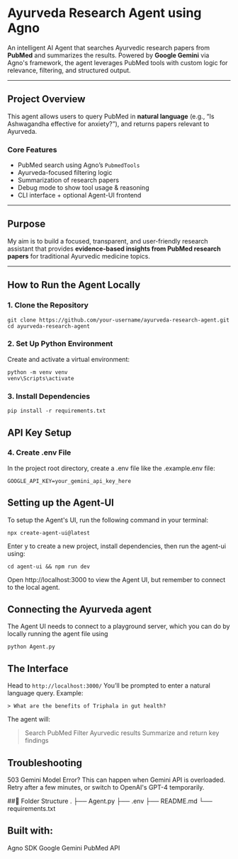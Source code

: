 # Ayurveda Research Agent using Agno

An intelligent AI Agent that searches Ayurvedic research papers from **PubMed** and summarizes the results. Powered by **Google Gemini** via Agno's framework, the agent leverages PubMed tools with custom logic for relevance, filtering, and structured output.

---

## Project Overview

This agent allows users to query PubMed in **natural language** (e.g., “Is Ashwagandha effective for anxiety?”), and returns papers relevant to Ayurveda.

### Core Features

- PubMed search using Agno’s `PubmedTools`
- Ayurveda-focused filtering logic
- Summarization of research papers
- Debug mode to show tool usage & reasoning
- CLI interface + optional Agent-UI frontend

---

## Purpose

My aim is to build a focused, transparent, and user-friendly research assistant that provides **evidence-based insights from PubMed research papers** for traditional Ayurvedic medicine topics.

---

## How to Run the Agent Locally

### 1. Clone the Repository

```
git clone https://github.com/your-username/ayurveda-research-agent.git
cd ayurveda-research-agent
```
### 2. Set Up Python Environment
Create and activate a virtual environment:
```
python -m venv venv
venv\Scripts\activate
```
### 3. Install Dependencies
```
pip install -r requirements.txt
```
## API Key Setup
### 4. Create .env File
In the project root directory, create a .env file like the .example.env file:
```
GOOGLE_API_KEY=your_gemini_api_key_here
```

## Setting up the Agent-UI
To setup the Agent's UI, run the following command in your terminal:
```
npx create-agent-ui@latest
```
Enter y to create a new project, install dependencies, then run the agent-ui using:
```
cd agent-ui && npm run dev
```
Open http://localhost:3000 to view the Agent UI, but remember to connect to the local agent.
## Connecting the Ayurveda agent
The Agent UI needs to connect to a playground server, which you can do by locally running the agent file using
```
python Agent.py
```
## The Interface
Head to `http://localhost:3000/`
You’ll be prompted to enter a natural language query.
Example:
```
> What are the benefits of Triphala in gut health?
```
The agent will:
> Search PubMed
> Filter Ayurvedic results
> Summarize and return key findings

## Troubleshooting
503 Gemini Model Error?
This can happen when Gemini API is overloaded. Retry after a few minutes, or switch to OpenAI's GPT-4 temporarily.

##📂 Folder Structure
.
├── Agent.py
├── .env
├── README.md
└── requirements.txt

## Built with:
Agno SDK
Google Gemini
PubMed API

